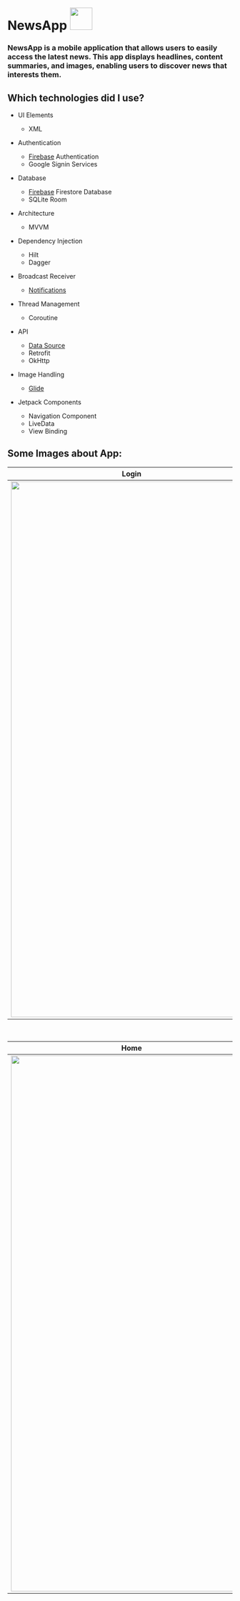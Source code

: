 <h1 align="left">NewsApp <img src="https://i.ibb.co/zFbXW9D/news-app-logo-1.png" width="50px" height="50px"> </h1>


<h3 align="left">NewsApp is a mobile application that allows users to easily access the latest news. This app displays headlines, content summaries, and images, enabling users to discover news that interests them.</h3>

<h2 align="left">Which technologies did I use?</h2>

- UI Elements
    - XML
  
- Authentication
    - [Firebase](https://firebase.google.com) Authentication
    - Google Signin Services

- Database
    - [Firebase](https://firebase.google.com) Firestore Database
    - SQLite Room
   
- Architecture
    - MVVM

- Dependency Injection
    - Hilt
    - Dagger

- Broadcast Receiver
    - [Notifications](https://www.youtube.com/watch?v=_Z2S63O-1HE) 

- Thread Management
    - Coroutine

- API
    - [Data Source](https://www.thenewsapi.com)
    - Retrofit
    - OkHttp

- Image Handling
    - [Glide](https://github.com/bumptech/glide)

- Jetpack Components
    - Navigation Component
    - LiveData
    - View Binding

<h2 align="left">Some Images about App:</h2>


| Login  | Signup | Detail |
| ----- | ------------ | ------------ |
|<img src="https://i.ibb.co/hHtnV74/Login-Fragment.png" width="540" height="1200"/>|<img src="https://i.ibb.co/9vsC7nr/Signup-Fragment.png" width="540" height="1200"/>|<img src="https://i.ibb.co/vVxtjwM/Detail-Fragment.png" width="540" height="1200"/>

</br>

| Home  | Search | Read List |
| ----- | ------------ | ------------ |
|<img src="https://i.ibb.co/F3KD1J7/Home-Fragmengt.png" width="540" height="1200"/>|<img src="https://i.ibb.co/RbFXDTH/Search-Fragment.png" width="540" height="1200"/>|<img src="https://i.ibb.co/cvgKPL2/Read-List-Fragment.png" width="540" height="1200"/>
